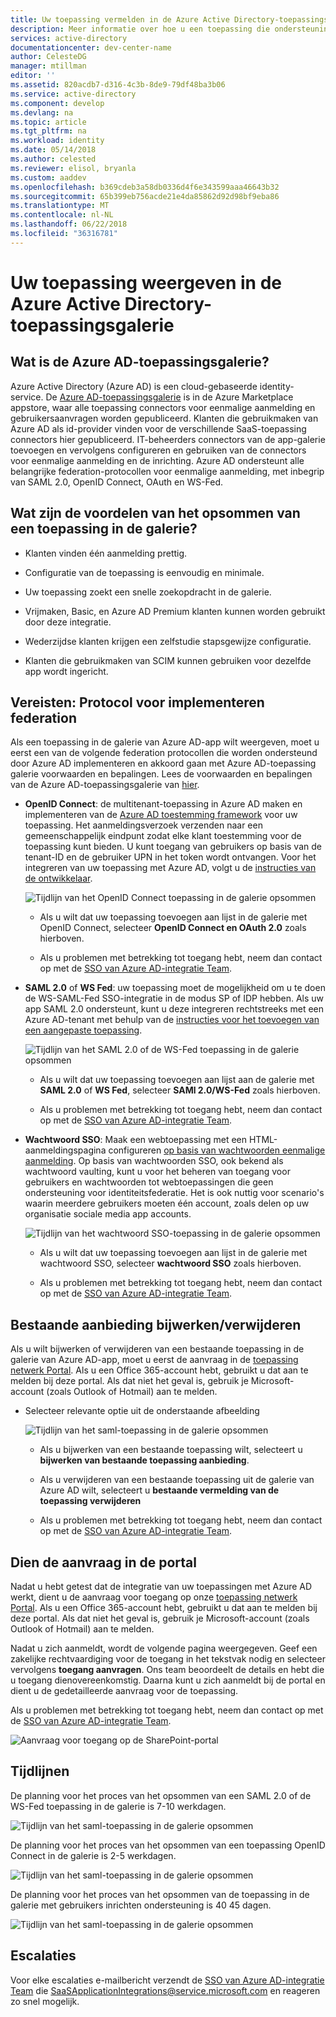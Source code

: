 ```yaml
---
title: Uw toepassing vermelden in de Azure Active Directory-toepassingsgalerie | Microsoft Docs
description: Meer informatie over hoe u een toepassing die ondersteuning biedt voor eenmalige aanmelding in de app-galerie van Azure Active Directory
services: active-directory
documentationcenter: dev-center-name
author: CelesteDG
manager: mtillman
editor: ''
ms.assetid: 820acdb7-d316-4c3b-8de9-79df48ba3b06
ms.service: active-directory
ms.component: develop
ms.devlang: na
ms.topic: article
ms.tgt_pltfrm: na
ms.workload: identity
ms.date: 05/14/2018
ms.author: celested
ms.reviewer: elisol, bryanla
ms.custom: aaddev
ms.openlocfilehash: b369cdeb3a58db0336d4f6e343599aaa46643b32
ms.sourcegitcommit: 65b399eb756acde21e4da85862d92d98bf9eba86
ms.translationtype: MT
ms.contentlocale: nl-NL
ms.lasthandoff: 06/22/2018
ms.locfileid: "36316781"
---
```

# <a name="list-your-application-in-the-azure-active-directory-application-gallery"></a>Uw toepassing weergeven in de Azure Active Directory-toepassingsgalerie


##  <a name="what-is-the-azure-ad-application-gallery"></a>Wat is de Azure AD-toepassingsgalerie?

Azure Active Directory (Azure AD) is een cloud-gebaseerde identity-service. De [Azure AD-toepassingsgalerie](https://azure.microsoft.com/marketplace/active-directory/all/) is in de Azure Marketplace appstore, waar alle toepassing connectors voor eenmalige aanmelding en gebruikersaanvragen worden gepubliceerd. Klanten die gebruikmaken van Azure AD als id-provider vinden voor de verschillende SaaS-toepassing connectors hier gepubliceerd. IT-beheerders connectors van de app-galerie toevoegen en vervolgens configureren en gebruiken van de connectors voor eenmalige aanmelding en de inrichting. Azure AD ondersteunt alle belangrijke federation-protocollen voor eenmalige aanmelding, met inbegrip van SAML 2.0, OpenID Connect, OAuth en WS-Fed.

## <a name="what-are-the-benefits-of-listing-an-application-in-the-gallery"></a>Wat zijn de voordelen van het opsommen van een toepassing in de galerie?

*  Klanten vinden één aanmelding prettig.

*  Configuratie van de toepassing is eenvoudig en minimale.

*  Uw toepassing zoekt een snelle zoekopdracht in de galerie.

*  Vrijmaken, Basic, en Azure AD Premium klanten kunnen worden gebruikt door deze integratie.

*  Wederzijdse klanten krijgen een zelfstudie stapsgewijze configuratie.

*  Klanten die gebruikmaken van SCIM kunnen gebruiken voor dezelfde app wordt ingericht.

##  <a name="prerequisites-implement-federation-protocol"></a>Vereisten: Protocol voor implementeren federation

Als een toepassing in de galerie van Azure AD-app wilt weergeven, moet u eerst een van de volgende federation protocollen die worden ondersteund door Azure AD implementeren en akkoord gaan met Azure AD-toepassing galerie voorwaarden en bepalingen. Lees de voorwaarden en bepalingen van de Azure AD-toepassingsgalerie van [hier](https://azure.microsoft.com/en-us/support/legal/active-directory-app-gallery-terms/).

*   **OpenID Connect**: de multitenant-toepassing in Azure AD maken en implementeren van de [Azure AD toestemming framework](active-directory-integrating-applications.md#overview-of-the-consent-framework) voor uw toepassing. Het aanmeldingsverzoek verzenden naar een gemeenschappelijk eindpunt zodat elke klant toestemming voor de toepassing kunt bieden. U kunt toegang van gebruikers op basis van de tenant-ID en de gebruiker UPN in het token wordt ontvangen. Voor het integreren van uw toepassing met Azure AD, volgt u de [instructies van de ontwikkelaar](active-directory-authentication-scenarios.md).

    ![Tijdlijn van het OpenID Connect toepassing in de galerie opsommen](./media/active-directory-app-gallery-listing/openid.png)

    * Als u wilt dat uw toepassing toevoegen aan lijst in de galerie met OpenID Connect, selecteer **OpenID Connect en OAuth 2.0** zoals hierboven.

    * Als u problemen met betrekking tot toegang hebt, neem dan contact op met de [SSO van Azure AD-integratie Team](<mailto:SaaSApplicationIntegrations@service.microsoft.com>). 

*   **SAML 2.0** of **WS Fed**: uw toepassing moet de mogelijkheid om u te doen de WS-SAML-Fed SSO-integratie in de modus SP of IDP hebben. Als uw app SAML 2.0 ondersteunt, kunt u deze integreren rechtstreeks met een Azure AD-tenant met behulp van de [instructies voor het toevoegen van een aangepaste toepassing](../active-directory-saas-custom-apps.md).

    ![Tijdlijn van het SAML 2.0 of de WS-Fed toepassing in de galerie opsommen](./media/active-directory-app-gallery-listing/saml.png)

    * Als u wilt dat uw toepassing toevoegen aan lijst aan de galerie met **SAML 2.0** of **WS Fed**, selecteer **SAMl 2.0/WS-Fed** zoals hierboven.

    * Als u problemen met betrekking tot toegang hebt, neem dan contact op met de [SSO van Azure AD-integratie Team](<mailto:SaaSApplicationIntegrations@service.microsoft.com>). 

*   **Wachtwoord SSO**: Maak een webtoepassing met een HTML-aanmeldingspagina configureren [op basis van wachtwoorden eenmalige aanmelding](../manage-apps/what-is-single-sign-on.md). Op basis van wachtwoorden SSO, ook bekend als wachtwoord vaulting, kunt u voor het beheren van toegang voor gebruikers en wachtwoorden tot webtoepassingen die geen ondersteuning voor identiteitsfederatie. Het is ook nuttig voor scenario's waarin meerdere gebruikers moeten één account, zoals delen op uw organisatie sociale media app accounts.

    ![Tijdlijn van het wachtwoord SSO-toepassing in de galerie opsommen](./media/active-directory-app-gallery-listing/passwordsso.png)

    * Als u wilt dat uw toepassing toevoegen aan lijst in de galerie met wachtwoord SSO, selecteer **wachtwoord SSO** zoals hierboven.

    * Als u problemen met betrekking tot toegang hebt, neem dan contact op met de [SSO van Azure AD-integratie Team](<mailto:SaaSApplicationIntegrations@service.microsoft.com>).

##  <a name="updateremove-existing-listing"></a>Bestaande aanbieding bijwerken/verwijderen

Als u wilt bijwerken of verwijderen van een bestaande toepassing in de galerie van Azure AD-app, moet u eerst de aanvraag in de [toepassing netwerk Portal](https://microsoft.sharepoint.com/teams/apponboarding/Apps). Als u een Office 365-account hebt, gebruikt u dat aan te melden bij deze portal. Als dat niet het geval is, gebruik je Microsoft-account (zoals Outlook of Hotmail) aan te melden.

* Selecteer relevante optie uit de onderstaande afbeelding

    ![Tijdlijn van het saml-toepassing in de galerie opsommen](./media/active-directory-app-gallery-listing/updateorremove.png)
    
    * Als u bijwerken van een bestaande toepassing wilt, selecteert u **bijwerken van bestaande toepassing aanbieding**.

    * Als u verwijderen van een bestaande toepassing uit de galerie van Azure AD wilt, selecteert u **bestaande vermelding van de toepassing verwijderen**

    * Als u problemen met betrekking tot toegang hebt, neem dan contact op met de [SSO van Azure AD-integratie Team](<mailto:SaaSApplicationIntegrations@service.microsoft.com>). 

## <a name="submit-the-request-in-the-portal"></a>Dien de aanvraag in de portal

Nadat u hebt getest dat de integratie van uw toepassingen met Azure AD werkt, dient u de aanvraag voor toegang op onze [toepassing netwerk Portal](https://microsoft.sharepoint.com/teams/apponboarding/Apps). Als u een Office 365-account hebt, gebruikt u dat aan te melden bij deze portal. Als dat niet het geval is, gebruik je Microsoft-account (zoals Outlook of Hotmail) aan te melden.

Nadat u zich aanmeldt, wordt de volgende pagina weergegeven. Geef een zakelijke rechtvaardiging voor de toegang in het tekstvak nodig en selecteer vervolgens **toegang aanvragen**. Ons team beoordeelt de details en hebt die u toegang dienovereenkomstig. Daarna kunt u zich aanmeldt bij de portal en dient u de gedetailleerde aanvraag voor de toepassing.

Als u problemen met betrekking tot toegang hebt, neem dan contact op met de [SSO van Azure AD-integratie Team](<mailto:SaaSApplicationIntegrations@service.microsoft.com>).

![Aanvraag voor toegang op de SharePoint-portal](./media/active-directory-app-gallery-listing/accessrequest.png)

## <a name="timelines"></a>Tijdlijnen
    
De planning voor het proces van het opsommen van een SAML 2.0 of de WS-Fed toepassing in de galerie is 7-10 werkdagen.

   ![Tijdlijn van het saml-toepassing in de galerie opsommen](./media/active-directory-app-gallery-listing/timeline.png)

De planning voor het proces van het opsommen van een toepassing OpenID Connect in de galerie is 2-5 werkdagen.

   ![Tijdlijn van het saml-toepassing in de galerie opsommen](./media/active-directory-app-gallery-listing/timeline2.png)

De planning voor het proces van het opsommen van de toepassing in de galerie met gebruikers inrichten ondersteuning is 40 45 dagen.

   ![Tijdlijn van het saml-toepassing in de galerie opsommen](./media/active-directory-app-gallery-listing/provisioningtimeline.png)

## <a name="escalations"></a>Escalaties

Voor elke escalaties e-mailbericht verzendt de [SSO van Azure AD-integratie Team](mailto:SaaSApplicationIntegrations@service.microsoft.com) die SaaSApplicationIntegrations@service.microsoft.com en reageren zo snel mogelijk.